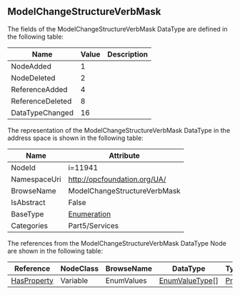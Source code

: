 <!-- datatype -->
## ModelChangeStructureVerbMask
  
<!-- end of description -->
The fields of the ModelChangeStructureVerbMask DataType are defined in the following table:  

|Name|Value| Description|
|---|---|---|
|NodeAdded|1||
|NodeDeleted|2||
|ReferenceAdded|4||
|ReferenceDeleted|8||
|DataTypeChanged|16||

The representation of the ModelChangeStructureVerbMask DataType in the address space is shown in the following table:  

|Name|Attribute|
|---|---|
|NodeId|i=11941|
|NamespaceUri|http://opcfoundation.org/UA/|
|BrowseName|ModelChangeStructureVerbMask|
|IsAbstract|False|
|BaseType|[Enumeration](../../../Part3/DataTypes/Enumeration/readme.md)|
|Categories|Part5/Services|

The references from the ModelChangeStructureVerbMask DataType Node are shown in the following table:  

|Reference|NodeClass|BrowseName|DataType|TypeDefinition|ModellingRule|
|---|---|---|---|---|---|
|[HasProperty](../../../Part3/ReferenceTypes/HasProperty/readme.md)|Variable|EnumValues|[EnumValueType](../../../Part3/DataTypes/EnumValueType/readme.md)[]|[PropertyType](../../Part5/VariableTypes/PropertyType/readme.md)|[Mandatory](../../Objects/Mandatory/readme.md)|

